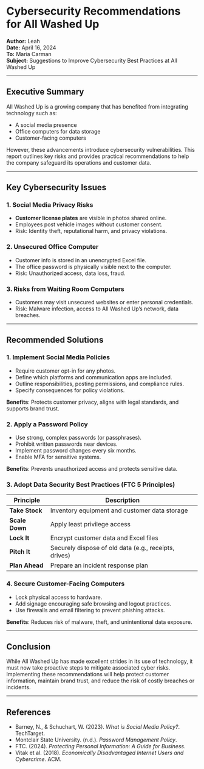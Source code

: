 
# Cybersecurity Recommendations for All Washed Up

**Author:** Leah  
**Date:** April 16, 2024  
**To:** Maria Carman  
**Subject:** Suggestions to Improve Cybersecurity Best Practices at All Washed Up

---

## Executive Summary

All Washed Up is a growing company that has benefited from integrating technology such as:
- A social media presence
- Office computers for data storage
- Customer-facing computers

However, these advancements introduce cybersecurity vulnerabilities. This report outlines key risks and provides practical recommendations to help the company safeguard its operations and customer data.

---

## Key Cybersecurity Issues

### 1. Social Media Privacy Risks
- **Customer license plates** are visible in photos shared online.
- Employees post vehicle images without customer consent.
- Risk: Identity theft, reputational harm, and privacy violations.

### 2. Unsecured Office Computer
- Customer info is stored in an unencrypted Excel file.
- The office password is physically visible next to the computer.
- Risk: Unauthorized access, data loss, fraud.

### 3. Risks from Waiting Room Computers
- Customers may visit unsecured websites or enter personal credentials.
- Risk: Malware infection, access to All Washed Up’s network, data breaches.

---

## Recommended Solutions

### 1. Implement Social Media Policies
- Require customer opt-in for any photos.
- Define which platforms and communication apps are included.
- Outline responsibilities, posting permissions, and compliance rules.
- Specify consequences for policy violations.

**Benefits**: Protects customer privacy, aligns with legal standards, and supports brand trust.

### 2. Apply a Password Policy
- Use strong, complex passwords (or passphrases).
- Prohibit written passwords near devices.
- Implement password changes every six months.
- Enable MFA for sensitive systems.

**Benefits**: Prevents unauthorized access and protects sensitive data.

### 3. Adopt Data Security Best Practices (FTC 5 Principles)

| Principle     | Description |
|---------------|-------------|
| **Take Stock**  | Inventory equipment and customer data storage |
| **Scale Down**  | Apply least privilege access |
| **Lock It**     | Encrypt customer data and Excel files |
| **Pitch It**    | Securely dispose of old data (e.g., receipts, drives) |
| **Plan Ahead**  | Prepare an incident response plan |

### 4. Secure Customer-Facing Computers
- Lock physical access to hardware.
- Add signage encouraging safe browsing and logout practices.
- Use firewalls and email filtering to prevent phishing attacks.

**Benefits**: Reduces risk of malware, theft, and unintentional data exposure.

---

## Conclusion

While All Washed Up has made excellent strides in its use of technology, it must now take proactive steps to mitigate associated cyber risks. Implementing these recommendations will help protect customer information, maintain brand trust, and reduce the risk of costly breaches or incidents.

---

## References

- Barney, N., & Schuchart, W. (2023). *What is Social Media Policy?*. TechTarget.  
- Montclair State University. (n.d.). *Password Management Policy*.  
- FTC. (2024). *Protecting Personal Information: A Guide for Business*.  
- Vitak et al. (2018). *Economically Disadvantaged Internet Users and Cybercrime*. ACM.
